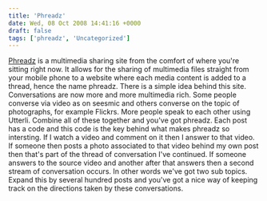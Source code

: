 ```yaml
---
title: 'Phreadz'
date: Wed, 08 Oct 2008 14:41:16 +0000
draft: false
tags: ['phreadz', 'Uncategorized']
---
```


[Phreadz](http://www.phreadz.com) is a multimedia sharing site from the comfort of where you're sitting right now. It allows for the sharing of multimedia files straight from your mobile phone to a website where each media content is added to a thread, hence the name phreadz. There is a simple idea behind this site. Conversations are now more and more multimedia rich. Some people converse via video as on seesmic and others converse on the topic of photographs, for example Flickrs. More people speak to each other using Utterli. Combine all of these together and you've got phreadz. Each post has a code and this code is the key behind what makes phreadz so intersting. If I watch a video and comment on it then I answer to that video. If someone then posts a photo associated to that video behind my own post then that's part of the thread of conversation I've continued. If someone answers to the source video and another after that answers then a second stream of conversation occurs. In other words we've got two sub topics. Expand this by several hundred posts and you've got a nice way of keeping track on the directions taken by these conversations.